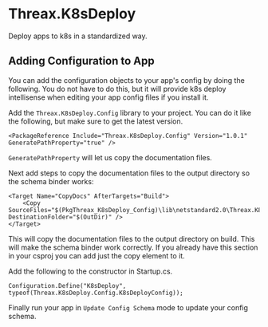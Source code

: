 # Threax.K8sDeploy
Deploy apps to k8s in a standardized way.

## Adding Configuration to App
You can add the configuration objects to your app's config by doing the following. You do not have to do this, but it will provide k8s deploy intellisense when editing your app config files if you install it.

Add the `Threax.K8sDeploy.Config` library to your project. You can do it like the following, but make sure to get the latest version.
```
<PackageReference Include="Threax.K8sDeploy.Config" Version="1.0.1" GeneratePathProperty="true" />
```
`GeneratePathProperty` will let us copy the documentation files.

Next add steps to copy the documentation files to the output directory so the schema binder works:
```
<Target Name="CopyDocs" AfterTargets="Build">
    <Copy SourceFiles="$(PkgThreax_K8sDeploy_Config)\lib\netstandard2.0\Threax.K8sDeploy.Config.xml" DestinationFolder="$(OutDir)" />
</Target>
```
This will copy the documentation files to the output directory on build. This will make the schema binder work correctly. If you already have this section in your csproj you can add just the copy element to it.

Add the following to the constructor in Startup.cs.
```
Configuration.Define("K8sDeploy", typeof(Threax.K8sDeploy.Config.K8sDeployConfig));
```

Finally run your app in `Update Config Schema` mode to update your config schema.
